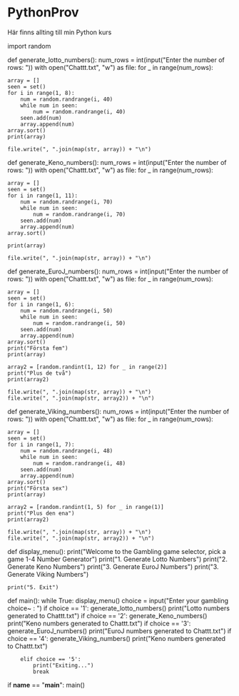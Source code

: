# PythonProv
Här finns allting till min Python kurs

import random

def generate_lotto_numbers():
 num_rows = int(input("Enter the number of rows: "))
 with open("Chattt.txt", "w") as file:
  for _ in range(num_rows):

    array = []
    seen = set()
    for i in range(1, 8):
        num = random.randrange(i, 40)
        while num in seen:
            num = random.randrange(i, 40)
        seen.add(num)
        array.append(num)
    array.sort()
    print(array)

    file.write(", ".join(map(str, array)) + "\n")
def generate_Keno_numbers():
 num_rows = int(input("Enter the number of rows: "))
 with open("Chattt.txt", "w") as file:
  for _ in range(num_rows):

    array = []
    seen = set()
    for i in range(1, 11):
        num = random.randrange(i, 70)
        while num in seen:
            num = random.randrange(i, 70)
        seen.add(num)
        array.append(num)
    array.sort()

    print(array)

    file.write(", ".join(map(str, array)) + "\n")

def generate_EuroJ_numbers():
 num_rows = int(input("Enter the number of rows: "))
 with open("Chattt.txt", "w") as file:
  for _ in range(num_rows):

    array = []
    seen = set()
    for i in range(1, 6):
        num = random.randrange(i, 50)
        while num in seen:
            num = random.randrange(i, 50)
        seen.add(num)
        array.append(num)
    array.sort()
    print("Första fem")
    print(array)

    array2 = [random.randint(1, 12) for _ in range(2)]
    print("Plus de två")
    print(array2)

    file.write(", ".join(map(str, array)) + "\n")
    file.write(", ".join(map(str, array2)) + "\n")

def generate_Viking_numbers():
 num_rows = int(input("Enter the number of rows: "))
 with open("Chattt.txt", "w") as file:
  for _ in range(num_rows):

    array = []
    seen = set()
    for i in range(1, 7):
        num = random.randrange(i, 48)
        while num in seen:
            num = random.randrange(i, 48)
        seen.add(num)
        array.append(num)
    array.sort()
    print("Första sex")
    print(array)

    array2 = [random.randint(1, 5) for _ in range(1)]
    print("Plus den ena")
    print(array2)

    file.write(", ".join(map(str, array)) + "\n")
    file.write(", ".join(map(str, array2)) + "\n")

def display_menu():
    print("Welcome to the Gambling game selector, pick a game 1-4 Number Generator")
    print("1. Generate Lotto Numbers")
    print("2. Generate Keno Numbers")
    print("3. Generate EuroJ Numbers")
    print("3. Generate Viking Numbers")

    print("5. Exit")

def main():
    while True:
        display_menu()
        choice = input("Enter your gambling choice~ : ")
        if choice == '1':
            generate_lotto_numbers()
            print("Lotto numbers generated to Chattt.txt")
        if choice == '2':
          generate_Keno_numbers()
          print("Keno numbers generated to Chattt.txt")
        if choice == '3':
            generate_EuroJ_numbers()
            print("EuroJ numbers generated to Chattt.txt")
        if choice == '4':
            generate_Viking_numbers()
            print("Keno numbers generated to Chattt.txt")

        elif choice == '5':
            print("Exiting...")
            break


if __name__ == "__main__":
    main()

